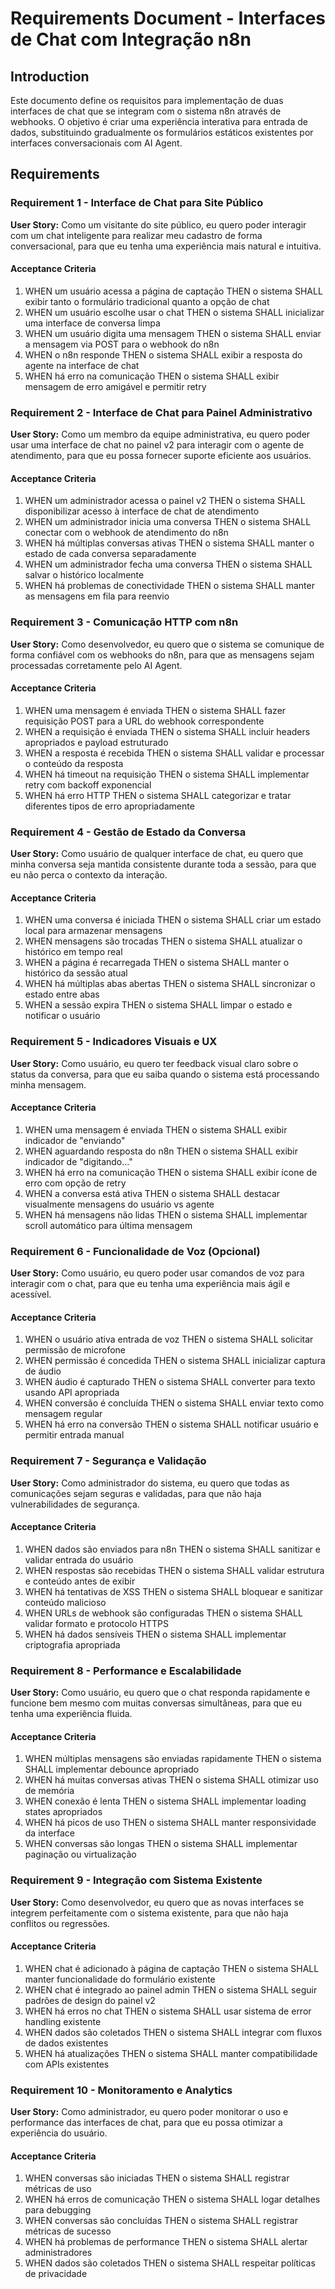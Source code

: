 # Requirements Document - Interfaces de Chat com Integração n8n

## Introduction

Este documento define os requisitos para implementação de duas interfaces de chat que se integram com o sistema n8n através de webhooks. O objetivo é criar uma experiência interativa para entrada de dados, substituindo gradualmente os formulários estáticos existentes por interfaces conversacionais com AI Agent.

## Requirements

### Requirement 1 - Interface de Chat para Site Público

**User Story:** Como um visitante do site público, eu quero poder interagir com um chat inteligente para realizar meu cadastro de forma conversacional, para que eu tenha uma experiência mais natural e intuitiva.

#### Acceptance Criteria

1. WHEN um usuário acessa a página de captação THEN o sistema SHALL exibir tanto o formulário tradicional quanto a opção de chat
2. WHEN um usuário escolhe usar o chat THEN o sistema SHALL inicializar uma interface de conversa limpa
3. WHEN um usuário digita uma mensagem THEN o sistema SHALL enviar a mensagem via POST para o webhook do n8n
4. WHEN o n8n responde THEN o sistema SHALL exibir a resposta do agente na interface de chat
5. WHEN há erro na comunicação THEN o sistema SHALL exibir mensagem de erro amigável e permitir retry

### Requirement 2 - Interface de Chat para Painel Administrativo

**User Story:** Como um membro da equipe administrativa, eu quero poder usar uma interface de chat no painel v2 para interagir com o agente de atendimento, para que eu possa fornecer suporte eficiente aos usuários.

#### Acceptance Criteria

1. WHEN um administrador acessa o painel v2 THEN o sistema SHALL disponibilizar acesso à interface de chat de atendimento
2. WHEN um administrador inicia uma conversa THEN o sistema SHALL conectar com o webhook de atendimento do n8n
3. WHEN há múltiplas conversas ativas THEN o sistema SHALL manter o estado de cada conversa separadamente
4. WHEN um administrador fecha uma conversa THEN o sistema SHALL salvar o histórico localmente
5. WHEN há problemas de conectividade THEN o sistema SHALL manter as mensagens em fila para reenvio

### Requirement 3 - Comunicação HTTP com n8n

**User Story:** Como desenvolvedor, eu quero que o sistema se comunique de forma confiável com os webhooks do n8n, para que as mensagens sejam processadas corretamente pelo AI Agent.

#### Acceptance Criteria

1. WHEN uma mensagem é enviada THEN o sistema SHALL fazer requisição POST para a URL do webhook correspondente
2. WHEN a requisição é enviada THEN o sistema SHALL incluir headers apropriados e payload estruturado
3. WHEN a resposta é recebida THEN o sistema SHALL validar e processar o conteúdo da resposta
4. WHEN há timeout na requisição THEN o sistema SHALL implementar retry com backoff exponencial
5. WHEN há erro HTTP THEN o sistema SHALL categorizar e tratar diferentes tipos de erro apropriadamente

### Requirement 4 - Gestão de Estado da Conversa

**User Story:** Como usuário de qualquer interface de chat, eu quero que minha conversa seja mantida consistente durante toda a sessão, para que eu não perca o contexto da interação.

#### Acceptance Criteria

1. WHEN uma conversa é iniciada THEN o sistema SHALL criar um estado local para armazenar mensagens
2. WHEN mensagens são trocadas THEN o sistema SHALL atualizar o histórico em tempo real
3. WHEN a página é recarregada THEN o sistema SHALL manter o histórico da sessão atual
4. WHEN há múltiplas abas abertas THEN o sistema SHALL sincronizar o estado entre abas
5. WHEN a sessão expira THEN o sistema SHALL limpar o estado e notificar o usuário

### Requirement 5 - Indicadores Visuais e UX

**User Story:** Como usuário, eu quero ter feedback visual claro sobre o status da conversa, para que eu saiba quando o sistema está processando minha mensagem.

#### Acceptance Criteria

1. WHEN uma mensagem é enviada THEN o sistema SHALL exibir indicador de "enviando"
2. WHEN aguardando resposta do n8n THEN o sistema SHALL exibir indicador de "digitando..."
3. WHEN há erro na comunicação THEN o sistema SHALL exibir ícone de erro com opção de retry
4. WHEN a conversa está ativa THEN o sistema SHALL destacar visualmente mensagens do usuário vs agente
5. WHEN há mensagens não lidas THEN o sistema SHALL implementar scroll automático para última mensagem

### Requirement 6 - Funcionalidade de Voz (Opcional)

**User Story:** Como usuário, eu quero poder usar comandos de voz para interagir com o chat, para que eu tenha uma experiência mais ágil e acessível.

#### Acceptance Criteria

1. WHEN o usuário ativa entrada de voz THEN o sistema SHALL solicitar permissão de microfone
2. WHEN permissão é concedida THEN o sistema SHALL inicializar captura de áudio
3. WHEN áudio é capturado THEN o sistema SHALL converter para texto usando API apropriada
4. WHEN conversão é concluída THEN o sistema SHALL enviar texto como mensagem regular
5. WHEN há erro na conversão THEN o sistema SHALL notificar usuário e permitir entrada manual

### Requirement 7 - Segurança e Validação

**User Story:** Como administrador do sistema, eu quero que todas as comunicações sejam seguras e validadas, para que não haja vulnerabilidades de segurança.

#### Acceptance Criteria

1. WHEN dados são enviados para n8n THEN o sistema SHALL sanitizar e validar entrada do usuário
2. WHEN respostas são recebidas THEN o sistema SHALL validar estrutura e conteúdo antes de exibir
3. WHEN há tentativas de XSS THEN o sistema SHALL bloquear e sanitizar conteúdo malicioso
4. WHEN URLs de webhook são configuradas THEN o sistema SHALL validar formato e protocolo HTTPS
5. WHEN há dados sensíveis THEN o sistema SHALL implementar criptografia apropriada

### Requirement 8 - Performance e Escalabilidade

**User Story:** Como usuário, eu quero que o chat responda rapidamente e funcione bem mesmo com muitas conversas simultâneas, para que eu tenha uma experiência fluida.

#### Acceptance Criteria

1. WHEN múltiplas mensagens são enviadas rapidamente THEN o sistema SHALL implementar debounce apropriado
2. WHEN há muitas conversas ativas THEN o sistema SHALL otimizar uso de memória
3. WHEN conexão é lenta THEN o sistema SHALL implementar loading states apropriados
4. WHEN há picos de uso THEN o sistema SHALL manter responsividade da interface
5. WHEN conversas são longas THEN o sistema SHALL implementar paginação ou virtualização

### Requirement 9 - Integração com Sistema Existente

**User Story:** Como desenvolvedor, eu quero que as novas interfaces se integrem perfeitamente com o sistema existente, para que não haja conflitos ou regressões.

#### Acceptance Criteria

1. WHEN chat é adicionado à página de captação THEN o sistema SHALL manter funcionalidade do formulário existente
2. WHEN chat é integrado ao painel admin THEN o sistema SHALL seguir padrões de design do painel v2
3. WHEN há erros no chat THEN o sistema SHALL usar sistema de error handling existente
4. WHEN dados são coletados THEN o sistema SHALL integrar com fluxos de dados existentes
5. WHEN há atualizações THEN o sistema SHALL manter compatibilidade com APIs existentes

### Requirement 10 - Monitoramento e Analytics

**User Story:** Como administrador, eu quero poder monitorar o uso e performance das interfaces de chat, para que eu possa otimizar a experiência do usuário.

#### Acceptance Criteria

1. WHEN conversas são iniciadas THEN o sistema SHALL registrar métricas de uso
2. WHEN há erros de comunicação THEN o sistema SHALL logar detalhes para debugging
3. WHEN conversas são concluídas THEN o sistema SHALL registrar métricas de sucesso
4. WHEN há problemas de performance THEN o sistema SHALL alertar administradores
5. WHEN dados são coletados THEN o sistema SHALL respeitar políticas de privacidade
